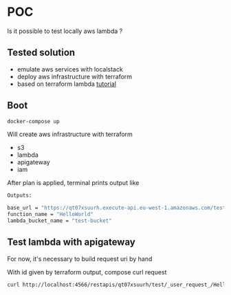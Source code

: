 # POC

Is it possible to test locally aws lambda ?

## Tested solution
- emulate aws services with localstack
- deploy aws infrastructure with terraform
- based on terraform lambda [tutorial](https://learn.hashicorp.com/tutorials/terraform/lambda-api-gateway)

## Boot
```bash
docker-compose up
```

Will create aws infrastructure with terraform
- s3
- lambda
- apigateway
- iam

After plan is applied, terminal prints output like
```bash
Outputs:

base_url = "https://qt07xsuurh.execute-api.eu-west-1.amazonaws.com/test"
function_name = "HelloWorld"
lambda_bucket_name = "test-bucket"
```

## Test lambda with apigateway

For now, it's necessary to build request uri by hand

With id given by terraform output, compose curl request
```bash
curl http://localhost:4566/restapis/qt07xsuurh/test/_user_request_/HelloWorld\?Name\=Fulll
```


